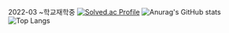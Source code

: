 
2022-03
~학교재학중
[![Solved.ac Profile](http://mazassumnida.wtf/api/v2/generate_badge?boj=ddaa63777)](https://solved.ac/ddaa63777/)
![Anurag's GitHub stats](https://github-readme-stats.vercel.app/api?username=kimminji-1130&show_icons=true&theme=midnight-purple)
![Top Langs](https://github-readme-stats.vercel.app/api/top-langs/?username=kimminji-1130&layout=compact&theme=midnight-purple)

